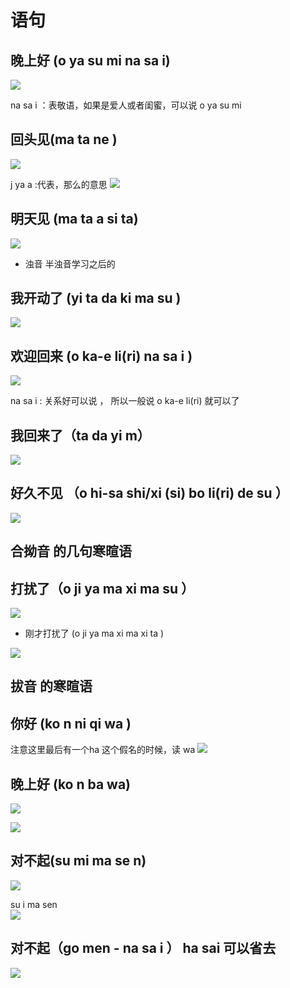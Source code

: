 # 语句


## 晚上好 (o ya su mi na sa i)

![](assets/030/04/03/06-1603379929929.png)

na sa i ：表敬语，如果是爱人或者闺蜜，可以说 o ya  su mi 

## 回头见(ma ta ne )

![](assets/030/04/03/06-1603380129216.png)


j ya a :代表，那么的意思
![](assets/030/04/03/06-1603380190753.png)

## 明天见 (ma ta  a  si ta)

![](assets/030/04/03/06-1603380261664.png)


* 浊音 半浊音学习之后的 


## 我开动了  (yi  ta  da  ki ma su )

![](assets/030/04/03/06-1603462587511.png)




## 欢迎回来 (o  ka-e li(ri)  na sa i ) 

![](assets/030/04/03/06-1603462939960.png)


na sa i : 关系好可以说 ， 所以一般说 o ka-e li(ri) 就可以了 

## 我回来了（ta da yi m） 

![](assets/030/04/03/06-1603462980951.png)



## 好久不见 （o  hi-sa shi/xi (si) bo li(ri)  de su ）

![](assets/030/04/03/06-1603463174061.png)




## 合拗音 的几句寒暄语 


## 打扰了（o ji ya ma xi ma su ）


![](assets/030/04/03/06-1603898807728.png)


* 刚才打扰了 (o ji ya ma  xi  ma  xi  ta )

![](assets/030/04/03/06-1603898998619.png)


## 拔音 的寒暄语


## 你好 (ko n ni qi wa )

注意这里最后有一个ha  这个假名的时候，读 wa
![](assets/030/04/03/06-1603900439312.png)


## 晚上好 (ko n ba wa)


![](assets/030/04/03/06-1603900613842.png)


![](assets/030/04/03/06-1603900658291.png)


## 对不起(su mi ma se n)

![](assets/030/04/03/06-1603900714004.png)


su i ma sen  
![](assets/030/04/03/06-1603900867712.png)


## 对不起（go men - na sa i ）  ha sai 可以省去


![](assets/030/04/03/06-1603900903484.png)